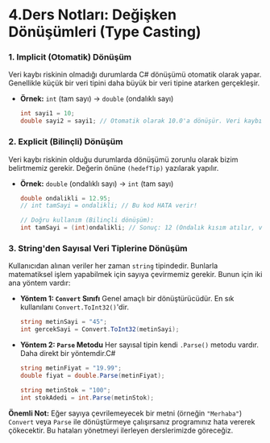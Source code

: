 # **4.Ders Notları: Değişken Dönüşümleri (Type Casting)**
### **1. Implicit (Otomatik) Dönüşüm**

Veri kaybı riskinin olmadığı durumlarda C# dönüşümü otomatik olarak yapar. Genellikle küçük bir veri tipini daha büyük bir veri tipine atarken gerçekleşir.

- **Örnek:** `int` (tam sayı) -> `double` (ondalıklı sayı)
    
    ```csharp
    int sayi1 = 10;
    double sayi2 = sayi1; // Otomatik olarak 10.0'a dönüşür. Veri kaybı yok.
    ```
    

### **2. Explicit (Bilinçli) Dönüşüm**

Veri kaybı riskinin olduğu durumlarda dönüşümü zorunlu olarak bizim belirtmemiz gerekir. Değerin önüne `(hedefTip)` yazılarak yapılır.

- **Örnek:** `double` (ondalıklı sayı) -> `int` (tam sayı)
    
    ```csharp
    double ondalikli = 12.95;
    // int tamSayi = ondalikli; // Bu kod HATA verir!
    
    // Doğru kullanım (Bilinçli dönüşüm):
    int tamSayi = (int)ondalikli; // Sonuç: 12 (Ondalık kısım atılır, veri kaybı olur)
    ```
    

### **3. String'den Sayısal Veri Tiplerine Dönüşüm**

Kullanıcıdan alınan veriler her zaman `string` tipindedir. Bunlarla matematiksel işlem yapabilmek için sayıya çevirmemiz gerekir. Bunun için iki ana yöntem vardır:

- **Yöntem 1: `Convert` Sınıfı**
Genel amaçlı bir dönüştürücüdür. En sık kullanılanı `Convert.ToInt32()`'dir.
    
    ```csharp
    string metinSayi = "45";
    int gercekSayi = Convert.ToInt32(metinSayi);
    ```
    
- **Yöntem 2: `Parse` Metodu**
Her sayısal tipin kendi `.Parse()` metodu vardır. Daha direkt bir yöntemdir.C#
    
    ```csharp
    string metinFiyat = "19.99";
    double fiyat = double.Parse(metinFiyat);
    
    string metinStok = "100";
    int stokAdedi = int.Parse(metinStok);
    ```
    

**Önemli Not:** Eğer sayıya çevrilemeyecek bir metni (örneğin `"Merhaba"`) `Convert` veya `Parse` ile dönüştürmeye çalışırsanız programınız hata vererek çökecektir. Bu hataları yönetmeyi ilerleyen derslerimizde göreceğiz.
